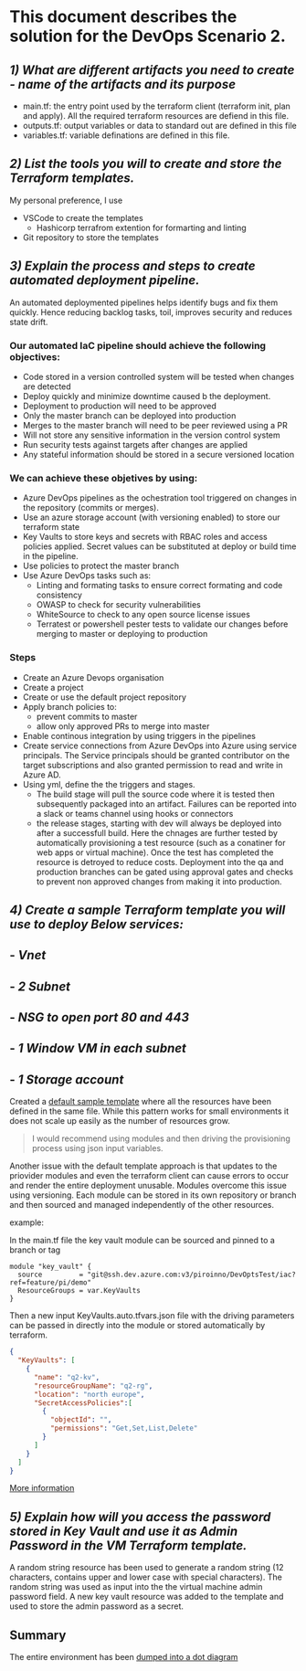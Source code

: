 # This document describes the solution for the DevOps Scenario 2.

## _1) What are different artifacts you need to create - name of the artifacts and its purpose_

- main.tf: the entry point used by the terraform client (terraform init, plan and apply). All the required terraform resources are defiend in this file.
- outputs.tf: output variables or data to standard out are defined in this file
- variables.tf: variable definations are defined in this file.

## _2) List the tools you will to create and store the Terraform templates._
My personal preference, I use
- VSCode to create the templates
  - Hashicorp terrafrom extention for formarting and linting
- Git repository to store the templates
  

## _3) Explain the process and steps to create automated deployment pipeline._

An automated deploymented pipelines helps  identify bugs and fix them quickly. Hence reducing backlog tasks, toil, improves security and reduces state drift.

### Our automated IaC pipeline should achieve the following objectives:

- Code stored in a version controlled system will be tested when changes are detected
- Deploy quickly and minimize downtime caused b the deployment.
- Deployment to production will need to be approved
- Only the master branch can be deployed into production
- Merges to the master branch will need to be peer reviewed using a PR
- Will not store any sensitive information in the version control system
- Run security tests against targets after changes are applied
- Any stateful information should be stored in a secure versioned location

### We can achieve these objetives by using:

- Azure DevOps pipelines as the ochestration tool triggered on changes in the repository (commits or merges).
- Use an azure storage account (with versioning enabled) to store our terraform state
- Key Vaults to store keys and secrets with RBAC roles and access policies applied. Secret values can be substituted at deploy or build time in the pipeline.
- Use policies to protect the master branch
- Use Azure DevOps tasks such as:
  - Linting and formating tasks to ensure correct formating and code consistency
  - OWASP to check for security vulnerabilities
  - WhiteSource to check to any open source license issues
  - Terratest or powershell pester tests to validate our changes before merging to master or deploying to production

### Steps

- Create an Azure Devops organisation
- Create a project
- Create or use the default project repository
- Apply branch policies to:
  - prevent commits to master
  - allow only approved PRs to merge into master
- Enable continous integration by using triggers in the pipelines
- Create service connections from Azure DevOps into Azure using service principals. The Service principals should be granted contributor on the target subscriptions and also granted permission to read and write in Azure AD.
- Using yml, define the the triggers and stages.
  -  The build stage will pull the source code where it is tested then subsequently packaged into an artifact. Failures can be reported into a slack or teams channel using hooks or connectors
  - the release stages, starting with dev will always be deployed into after a successfull build. Here the chnages are further tested by automatically provisioning a test resource (such as a conatiner for web apps or virtual machine). Once the test has completed the resource is detroyed to reduce costs. Deployment into the qa and production branches can be gated using approval gates and checks to prevent non approved changes from making it into production.


## _4) Create a sample Terraform template you will use to deploy Below services:_
## - _Vnet_
## - _2 Subnet_
## - _NSG to open port 80 and 443_
## - _1 Window VM in each subnet_
## - _1 Storage account_

Created a [default sample template](default_tf_approach\main.tf) where all the resources have been defined in the same file. While this pattern works for small environments it does not scale up easily as the number of resources grow. 

>I would recommend using modules and then driving the provisioning process using json input variables. 

Another issue with the default template approach is that updates to the priovider modules and even the terraform client can cause errors to occur and render the entire deployment unusable. Modules overcome this issue using versioning. Each module can be stored in its own repository or branch and then sourced and managed independently of the other resources.

example:

In the main.tf file the key vault module can be sourced and pinned to a branch or tag

``` 
module "key_vault" {
  source         = "git@ssh.dev.azure.com:v3/piroinno/DevOptsTest/iac?ref=feature/pi/demo"
  ResourceGroups = var.KeyVaults
}
```

Then a new input KeyVaults.auto.tfvars.json file with the driving parameters can be passed in directly into the module or stored automatically by terraform.

``` json
{
  "KeyVaults": [
    {
      "name": "q2-kv",
      "resourceGroupName": "q2-rg",
      "location": "north europe",
      "SecretAccessPolicies":[
        {
          "objectId": "",
          "permissions": "Get,Set,List,Delete"
        }
      ]
    }
  ]
}
```

[More information](alternate_tf_approach\README.MD)
## _5) Explain how will you access the password stored in Key Vault and use it as Admin Password in the VM Terraform template._

A random string resource has been used to generate a random string (12 characters, contains upper and lower case with special characters). The random string was used as input into the the virtual machine admin password field. A new key vault resource was added to the template and used to store the admin password as a secret.

## Summary

The entire environment has been [dumped into a dot diagram](default_tf_approach\q1-env.html)
